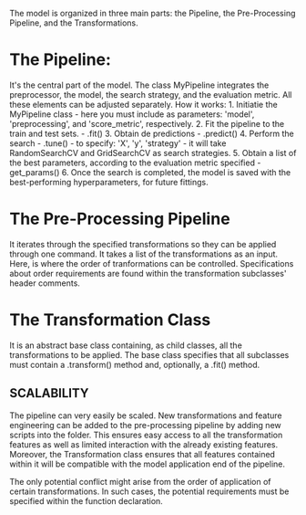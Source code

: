 
The model is organized in three main parts: the Pipeline, the Pre-Processing Pipeline, and the Transformations.

# The Pipeline:
It's the central part of the model. The class MyPipeline integrates the preprocessor, the model, the search strategy, and the evaluation metric. All these elements can be adjusted separately. 
How it works:
    1. Initiatie the MyPipeline class - here you must include as parameters: 'model', 'preprocessing', and 'score_metric', respectively.
    2. Fit the pipeline to the train and test sets. - .fit()
    3. Obtain de predictions - .predict()
    4. Perform the search - .tune() - to specify: 'X', 'y', 'strategy' - it will take RandomSearchCV and GridSearchCV as search strategies. 
    5. Obtain a list of the best parameters, according to the evaluation metric specified - get_params()
    6. Once the search is completed, the model is saved with the best-performing hyperparameters, for future fittings.

# The Pre-Processing Pipeline
It iterates through the specified transformations so they can be applied through one command. It takes a list of the transformations as an input. Here, is where the order of tranformations can be controlled. Specifications about order requirements are found within the transformation subclasses' header comments.

# The Transformation Class
It is an abstract base class containing, as child classes, all the transformations to be applied. The base class specifies that all subclasses must contain a .transform() method and, optionally, a .fit() method.

## SCALABILITY

The pipeline can very easily be scaled. New transformations and feature engineering can be added to the pre-processing pipeline by adding new scripts into the folder. This ensures easy access to all the transformation features as well as limited interaction with the already existing features. Moreover, the Transformation class ensures that all features contained within it will be compatible with the model application end of the pipeline.

The only potential conflict might arise from the order of application of certain transformations. In such cases, the potential requirements must be specified within the function declaration.